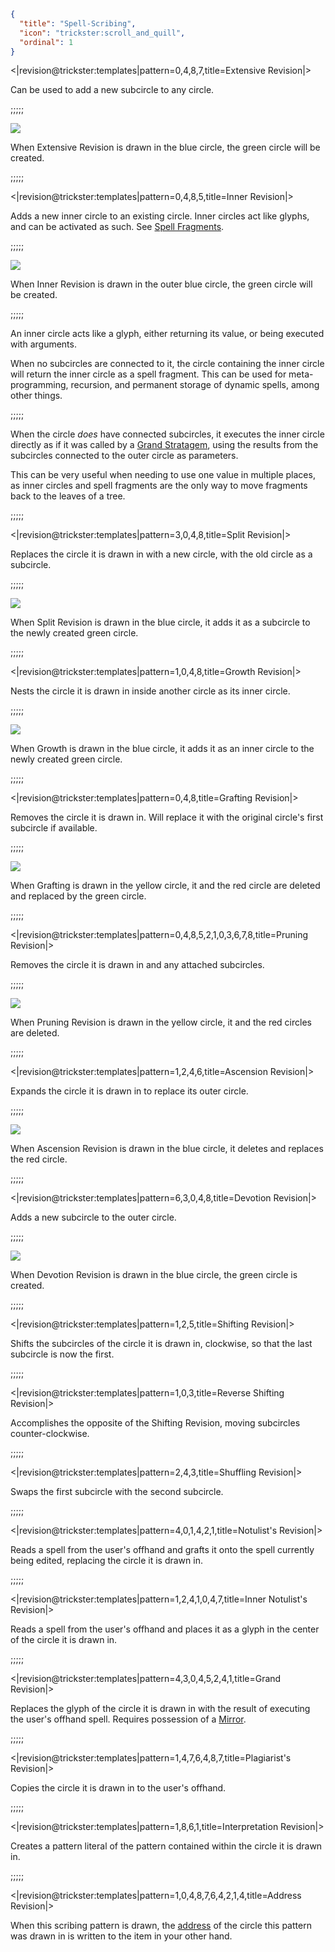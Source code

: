 ```json
{
  "title": "Spell-Scribing",
  "icon": "trickster:scroll_and_quill",
  "ordinal": 1
}
```

<|revision@trickster:templates|pattern=0\,4\,8\,7,title=Extensive Revision|>

Can be used to add a new subcircle to any circle. 

;;;;;

![](trickster:textures/gui/img/extension_revision.png,fit)

When Extensive Revision is drawn in the blue circle, the green circle will be created.

;;;;;

<|revision@trickster:templates|pattern=0\,4\,8\,5,title=Inner Revision|>

Adds a new inner circle to an existing circle.
Inner circles act like glyphs, and can be activated as such.
See [Spell Fragments](^trickster:distortions/functions).

;;;;;

![](trickster:textures/gui/img/inner_revision.png,fit)

When Inner Revision is drawn in the outer blue circle, the green circle will be created.

;;;;;

An inner circle acts like a glyph, 
either returning its value, or being executed with arguments.


When no subcircles are connected to it, 
the circle containing the inner circle will return the inner circle as a spell fragment.
This can be used for meta-programming, recursion, and permanent storage of dynamic spells, among other things.

;;;;;

When the circle *does* have connected subcircles, 
it executes the inner circle directly as if it was called by a [Grand Stratagem](^trickster:distortions/functions#3),
using the results from the subcircles connected to the outer circle as parameters.


This can be very useful when needing to use one value in multiple places, 
as inner circles and spell fragments are the only way to move fragments back to the leaves of a tree.

;;;;;

<|revision@trickster:templates|pattern=3\,0\,4\,8,title=Split Revision|>

Replaces the circle it is drawn in with a new circle, with the old circle as a subcircle.

;;;;;

![](trickster:textures/gui/img/split_revision.png,fit)

When Split Revision is drawn in the blue circle, it adds it as a subcircle to the newly created green circle.

;;;;;

<|revision@trickster:templates|pattern=1\,0\,4\,8,title=Growth Revision|>

Nests the circle it is drawn in inside another circle as its inner circle.

;;;;;

![](trickster:textures/gui/img/growth_revision.png,fit)

When Growth is drawn in the blue circle, it adds it as an inner circle to the newly created green circle.

;;;;;

<|revision@trickster:templates|pattern=0\,4\,8,title=Grafting Revision|>

Removes the circle it is drawn in. Will replace it with the original circle's first subcircle if available.

;;;;;

![](trickster:textures/gui/img/grafting_revision.png,fit)

When Grafting is drawn in the yellow circle, it and the red circle are deleted and replaced by the green circle.

;;;;;

<|revision@trickster:templates|pattern=0\,4\,8\,5\,2\,1\,0\,3\,6\,7\,8,title=Pruning Revision|>

Removes the circle it is drawn in and any attached subcircles.

;;;;;

![](trickster:textures/gui/img/pruning_revision.png,fit)

When Pruning Revision is drawn in the yellow circle, it and the red circles are deleted.

;;;;;

<|revision@trickster:templates|pattern=1\,2\,4\,6,title=Ascension Revision|>

Expands the circle it is drawn in to replace its outer circle.

;;;;;

![](trickster:textures/gui/img/ascension_revision.png,fit)

When Ascension Revision is drawn in the blue circle, it deletes and replaces the red circle.

;;;;;

<|revision@trickster:templates|pattern=6\,3\,0\,4\,8,title=Devotion Revision|>

Adds a new subcircle to the outer circle.

;;;;;

![](trickster:textures/gui/img/devotion_revision.png,fit)

When Devotion Revision is drawn in the blue circle, the green circle is created.

;;;;;

<|revision@trickster:templates|pattern=1\,2\,5,title=Shifting Revision|>

Shifts the subcircles of the circle it is drawn in, clockwise, so that the last subcircle is now the first.

;;;;;

<|revision@trickster:templates|pattern=1\,0\,3,title=Reverse Shifting Revision|>

Accomplishes the opposite of the Shifting Revision, moving subcircles counter-clockwise.

;;;;;

<|revision@trickster:templates|pattern=2\,4\,3,title=Shuffling Revision|>

Swaps the first subcircle with the second subcircle.

;;;;;

<|revision@trickster:templates|pattern=4\,0\,1\,4\,2\,1,title=Notulist's Revision|>

Reads a spell from the user's offhand and grafts it onto the spell currently being edited,
replacing the circle it is drawn in.

;;;;;

<|revision@trickster:templates|pattern=1\,2\,4\,1\,0\,4\,7,title=Inner Notulist's Revision|>

Reads a spell from the user's offhand and places it as a glyph in the center of the circle it is drawn in.

;;;;;

<|revision@trickster:templates|pattern=4\,3\,0\,4\,5\,2\,4\,1,title=Grand Revision|>

Replaces the glyph of the circle it is drawn in with the result of executing the user's offhand spell. 
Requires possession of a [Mirror](^trickster:items/mirror_of_evaluation).

;;;;;

<|revision@trickster:templates|pattern=1\,4\,7\,6\,4\,8\,7,title=Plagiarist's Revision|>

Copies the circle it is drawn in to the user's offhand.

;;;;;

<|revision@trickster:templates|pattern=1\,8\,6\,1,title=Interpretation Revision|>

Creates a pattern literal of the pattern contained within the circle it is drawn in.

;;;;;

<|revision@trickster:templates|pattern=1\,0\,4\,8\,7\,6\,4\,2\,1\,4,title=Address Revision|>

When this scribing pattern is drawn, the [address](^trickster:distortions/tree#2) of the circle this pattern was drawn in is written to the item in your other hand.
